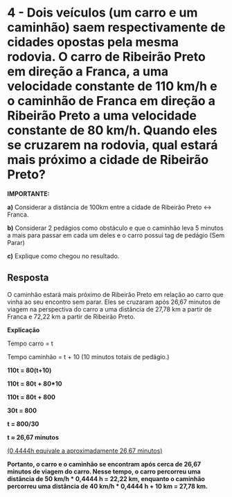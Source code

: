 # 4 - Dois veículos (um carro e um caminhão) saem respectivamente de cidades opostas pela mesma rodovia. O carro de Ribeirão Preto em direção a Franca, a uma velocidade constante de 110 km/h e o caminhão de Franca em direção a Ribeirão Preto a uma velocidade constante de 80 km/h. Quando eles se cruzarem na rodovia, qual estará mais próximo a cidade de Ribeirão Preto?  

**IMPORTANTE:** 

**a)** Considerar a distância de 100km entre a cidade de Ribeirão Preto <-> Franca. 

**b)** Considerar 2 pedágios como obstáculo e que o caminhão leva 5 minutos a mais para passar em cada um deles e o carro possui tag de pedágio (Sem Parar) 

**c)** Explique como chegou no resultado.

## Resposta

O caminhão estará mais próximo de Ribeirão Preto em relação ao carro que vinha ao seu encontro sem parar. Eles se cruzaram após 26,67 minutos de viagem na perspectiva do carro a uma distância de 27,78 km a partir de Franca e 72,22 km a partir de Ribeirão Preto.



**Explicação**

Tempo carro = t

Tempo caminhão = t + 10 (10 minutos totais de pedágio.)

**110t = 80(t+10)**

**110t = 80t + 80*10**

**110t = 80t + 800**

**30t = 800**

**t = 800/30**

**t ≈ 26,67 minutos**



<u>(0,4444h equivale a aproximadamente 26,67 minutos)</u>

**Portanto, o carro e o caminhão se encontram após cerca de 26,67 minutos de viagem do carro. Nesse tempo, o carro percorreu uma distância de 50 km/h * 0,4444 h = 22,22 km, enquanto o caminhão percorreu uma distância de 40 km/h * 0,4444 h + 10 km = 27,78 km.**

